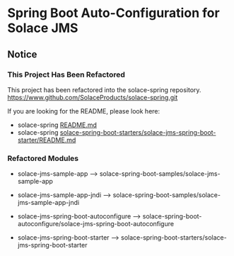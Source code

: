 # Spring Boot Auto-Configuration for Solace JMS

## Notice

### This Project Has Been Refactored

This project has been refactored into the solace-spring repository.
https://www.github.com/SolaceProducts/solace-spring.git

If you are looking for the README, please look here:
* solace-spring [README.md](https://github.com/SolaceProducts/solace-spring/blob/master/README.md) 
* solace-spring [solace-spring-boot-starters/solace-jms-spring-boot-starter/README.md](https://github.com/SolaceDev/solace-spring/blob/master/solace-spring-boot-starters/solace-jms-spring-boot-starter/README.md)

### Refactored Modules

* solace-jms-sample-app --> solace-spring-boot-samples/solace-jms-sample-app

* solace-jms-sample-app-jndi --> solace-spring-boot-samples/solace-jms-sample-app-jndi

* solace-jms-spring-boot-autoconfigure --> solace-spring-boot-autoconfigure/solace-jms-spring-boot-autoconfigure

* solace-jms-spring-boot-starter --> solace-spring-boot-starters/solace-jms-spring-boot-starter
